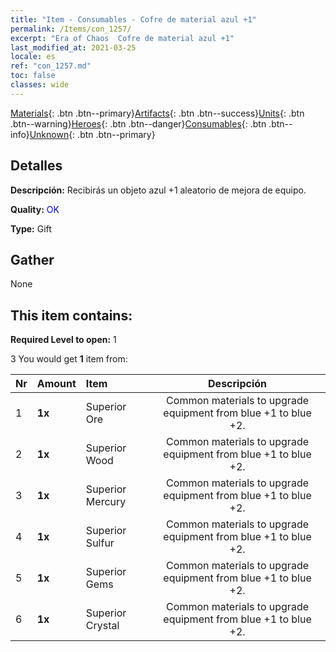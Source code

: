 ```yaml
---
title: "Item - Consumables - Cofre de material azul +1"
permalink: /Items/con_1257/
excerpt: "Era of Chaos  Cofre de material azul +1"
last_modified_at: 2021-03-25
locale: es
ref: "con_1257.md"
toc: false
classes: wide
---
```

 [Materials](/es/Items/){: .btn .btn--primary}[Artifacts](/es/Items/Artifacts/){: .btn .btn--success}[Units](/es/Items/Units/){: .btn .btn--warning}[Heroes](/es/Items/Heroes/){: .btn .btn--danger}[Consumables](/es/Items/Consumables/){: .btn .btn--info}[Unknown](/es/Items/Unknown/){: .btn .btn--primary}

## Detalles
 **Descripción:** Recibirás un objeto azul +1 aleatorio de mejora de equipo.

 **Quality:** <span style="color: #0000CD">OK</span>

 **Type:** Gift

## Gather

  None

## This item contains:

 **Required Level to open:** 1

 3 You would get **1** item  from:

  | Nr | Amount |     Item    | Descripción |
  |:---|:-------|:------------|:-----------:|
  | 1 |  **1x** | Superior Ore | Common materials to upgrade equipment from blue +1 to blue +2.  | 
  | 2 |  **1x** | Superior Wood | Common materials to upgrade equipment from blue +1 to blue +2.  | 
  | 3 |  **1x** | Superior Mercury | Common materials to upgrade equipment from blue +1 to blue +2.  | 
  | 4 |  **1x** | Superior Sulfur | Common materials to upgrade equipment from blue +1 to blue +2.  | 
  | 5 |  **1x** | Superior Gems | Common materials to upgrade equipment from blue +1 to blue +2.  | 
  | 6 |  **1x** | Superior Crystal | Common materials to upgrade equipment from blue +1 to blue +2.  | 

